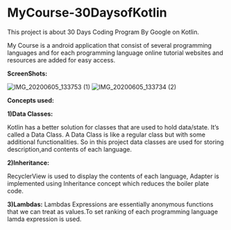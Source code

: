 # MyCourse-30DaysofKotlin
This project is about 30 Days Coding Program By Google on Kotlin.

My Course is a android application that consist of several programming languages and for each programming language online tutorial websites and resources are added for easy access.

**ScreenShots:**

![IMG_20200605_133753 (1)](https://user-images.githubusercontent.com/30715919/83861785-a964fc00-a73e-11ea-9056-ae93441b6091.jpg)
![IMG_20200605_133734 (2)](https://user-images.githubusercontent.com/30715919/83861585-62770680-a73e-11ea-98df-b3135b55dfbd.jpg)

**Concepts used:**

**1)Data Classes:**

Kotlin has a better solution for classes that are used to hold data/state. It’s called a Data Class. A Data Class is like a regular class but with some additional functionalities. So in this project data classes are used for storing description,and contents of each language.

**2)Inheritance:**

RecyclerView is used to display the contents of each language, Adapter is implemented using Inheritance concept which reduces the boiler plate code.

**3)Lambdas:**
Lambdas Expressions are essentially anonymous functions that we can treat as values.To set ranking of each programming language lamda expression is used.
